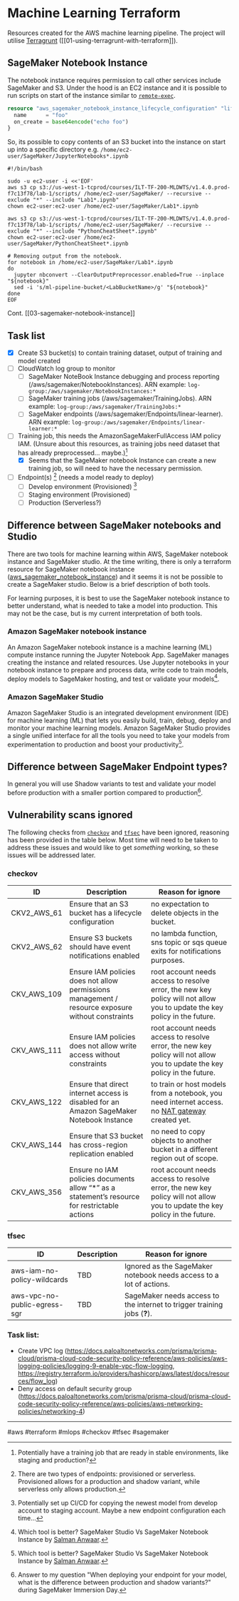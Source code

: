 # Machine Learning Terraform

Resources created for the AWS machine learning pipeline. The project will utilise [Terragrunt](https://terragrunt.gruntwork.io/) ([[01-using-terragrunt-with-terraform]]).

## SageMaker Notebook Instance

The notebook instance requires permission to call other services include SageMaker and S3. Under the hood is an EC2 instance and it is possible to run scripts on start of the instance similar to [`remote-exec`](https://developer.hashicorp.com/terraform/language/resources/provisioners/remote-exec).

```terraform
resource "aws_sagemaker_notebook_instance_lifecycle_configuration" "lifecycle" {
  name      = "foo"
  on_create = base64encode("echo foo")
}
```

So, its possible to copy contents of an S3 bucket into the instance on start up into a specific directory e.g. `/home/ec2-user/SageMaker/JupyterNotebooks*.ipynb`

```shell
#!/bin/bash

sudo -u ec2-user -i <<'EOF'
aws s3 cp s3://us-west-1-tcprod/courses/ILT-TF-200-MLDWTS/v1.4.0.prod-f7c13f78/lab-1/scripts/ /home/ec2-user/SageMaker/ --recursive --exclude "*" --include "Lab1*.ipynb"
chown ec2-user:ec2-user /home/ec2-user/SageMaker/Lab1*.ipynb

aws s3 cp s3://us-west-1-tcprod/courses/ILT-TF-200-MLDWTS/v1.4.0.prod-f7c13f78/lab-1/scripts/ /home/ec2-user/SageMaker/ --recursive --exclude "*" --include "PythonCheatSheet*.ipynb"
chown ec2-user:ec2-user /home/ec2-user/SageMaker/PythonCheatSheet*.ipynb

# Removing output from the notebook.
for notebook in /home/ec2-user/SageMaker/Lab1*.ipynb
do
  jupyter nbconvert --ClearOutputPreprocessor.enabled=True --inplace "${notebook}"
  sed -i 's/ml-pipeline-bucket/<LabBucketName>/g' "${notebook}"
done
EOF
```

Cont. [[03-sagemaker-notebook-instance]]

## Task list

- [x] Create S3 bucket(s) to contain training dataset, output of training and model created
- [ ] CloudWatch log group to monitor
  - [ ] SageMaker NoteBook Instance debugging and process reporting (/aws/sagemaker/NotebookInstances). ARN example: `log-group:/aws/sagemaker/NotebookInstances:*`
  - [ ] SageMaker training jobs (/aws/sagemaker/TrainingJobs). ARN example: `log-group:/aws/sagemaker/TrainingJobs:*`
  - [ ] SageMaker endpoints (/aws/sagemaker/Endpoints/linear-learner). ARN example: `log-group:/aws/sagemaker/Endpoints/linear-learner:*`
- [ ] Training job, this needs the AmazonSageMakerFullAccess IAM policy IAM. (Unsure about this resources, as training jobs need dataset that has already preprocessed... maybe.)[^1]
  - [x] Seems that the SageMaker notebook Instance can create a new training job, so will need to have the necessary permission.
- [ ] Endpoint(s) [^2] (needs a model ready to deploy)
  - [ ] Develop environment (Provisioned) [^3]
  - [ ] Staging environment (Provisioned)
  - [ ] Production (Serverless?)

## Difference between SageMaker notebooks and Studio

There are two tools for machine learning within AWS, SageMaker notebook instance and SageMaker studio. At the time writing, there is only a terraform resource for SageMaker notebook instance ([aws_sagemaker_notebook_instance](https://registry.terraform.io/providers/hashicorp/aws/5.17.0/docs/resources/sagemaker_notebook_instance)) and it seems it is not be possible to create a SageMaker studio. Below is a brief description of both tools.

For learning purposes, it is best to use the SageMaker notebook instance to better understand, what is needed to take a model into production. This may not be the case, but is my current interpretation of both tools.

### Amazon SageMaker notebook instance

An Amazon SageMaker notebook instance is a machine learning (ML) compute instance running the Jupyter Notebook App. SageMaker manages creating the instance and related resources. Use Jupyter notebooks in your notebook instance to prepare and process data, write code to train models, deploy models to SageMaker hosting, and test or validate your models[^4].

### Amazon SageMaker Studio

Amazon SageMaker Studio is an integrated development environment (IDE) for machine learning (ML) that lets you easily build, train, debug, deploy and monitor your machine learning models. Amazon SageMaker Studio provides a single unified interface for all the tools you need to take your models from experimentation to production and boost your productivity[^4].

## Difference between SageMaker Endpoint types?

In general you will use Shadow variants to test and validate your model before production with a smaller portion compared to production[^5].

## Vulnerability scans ignored

The following checks from [`checkov`](https://www.checkov.io/) and [`tfsec`](https://github.com/aquasecurity/tfsec) have been ignored, reasoning has been provided in the table below. Most time will need to be taken to address these issues and would like to get _something_ working, so these issues will be addressed later.

### checkov

| ID          | Description                                                                                       | Reason for ignore                                                                                                                                                                            |
| ----------- | ------------------------------------------------------------------------------------------------- | -------------------------------------------------------------------------------------------------------------------------------------------------------------------------------------------- |
| CKV2_AWS_61 | Ensure that an S3 bucket has a lifecycle configuration                                            | no expectation to delete objects in the bucket.                                                                                                                                              |
| CKV2_AWS_62 | Ensure S3 buckets should have event notifications enabled                                         | no lambda function, sns topic or sqs queue exits for notifications purposes.                                                                                                                 |
| CKV_AWS_109 | Ensure IAM policies does not allow permissions management / resource exposure without constraints | root account needs access to resolve error, the new key policy will not allow you to update the key policy in the future.                                                                    |
| CKV_AWS_111 | Ensure IAM policies does not allow write access without constraints                               | root account needs access to resolve error, the new key policy will not allow you to update the key policy in the future.                                                                    |
| CKV_AWS_122 | Ensure that direct internet access is disabled for an Amazon SageMaker Notebook Instance          | to train or host models from a notebook, you need internet access. no [NAT gateway](https://docs.aws.amazon.com/sagemaker/latest/dg/appendix-notebook-and-internet-access.html) created yet. |
| CKV_AWS_144 | Ensure that S3 bucket has cross-region replication enabled                                        | no need to copy objects to another bucket in a different region out of scope.                                                                                                                |
| CKV_AWS_356 | Ensure no IAM policies documents allow “\*” as a statement’s resource for restrictable actions    | root account needs access to resolve error, the new key policy will not allow you to update the key policy in the future.                                                                    |

### tfsec

| ID                           | Description | Reason for ignore                                                        |
| ---------------------------- | ----------- | ------------------------------------------------------------------------ |
| aws-iam-no-policy-wildcards  | TBD         | Ignored as the SageMaker notebook needs access to a lot of actions.      |
| aws-vpc-no-public-egress-sgr | TBD         | SageMaker needs access to the internet to trigger training jobs (**?**). |

### Task list:

- Create VPC log (https://docs.paloaltonetworks.com/prisma/prisma-cloud/prisma-cloud-code-security-policy-reference/aws-policies/aws-logging-policies/logging-9-enable-vpc-flow-logging, https://registry.terraform.io/providers/hashicorp/aws/latest/docs/resources/flow_log)
- Deny access on default security group (https://docs.paloaltonetworks.com/prisma/prisma-cloud/prisma-cloud-code-security-policy-reference/aws-policies/aws-networking-policies/networking-4)

[^1]: Potentially have a training job that are ready in stable environments, like staging and production?
[^2]: There are two types of endpoints: provisioned or serverless. Provisioned allows for a production and shadow variant, while serverless only allows production.
[^3]: Potentially set up CI/CD for copying the newest model from develop account to staging account. Maybe a new endpoint configuration each time...
[^4]: Which tool is better? SageMaker Studio Vs SageMaker Notebook Instance by [Salman Anwaar](https://medium.com/@salmananwaar1127/which-tool-is-better-sagemaker-studio-vs-sagemaker-notebook-instance-6f64fd545b7f).
[^5]: Answer to my question "When deploying your endpoint for your model, what is the difference between production and shadow variants?" during SageMaker Immersion Day.

---

#aws #terraform #mlops #checkov #tfsec #sagemaker
